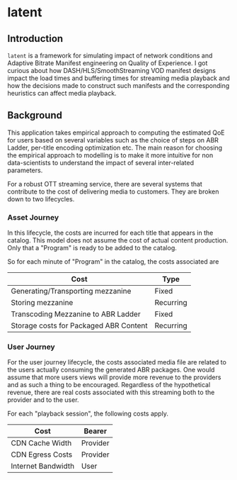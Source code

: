 # latent 

## Introduction
`latent`  is a framework for simulating impact of network conditions and Adaptive Bitrate Manifest 
engineering on Quality of Experience. I got curious about how DASH/HLS/SmoothStreaming 
VOD manifest designs impact the load times and buffering times for streaming media playback 
and how the decisions made to construct such manifests and the corresponding heuristics can affect 
media playback.

## Background
This application takes empirical approach to computing the estimated QoE for users based on several
variables such as the choice of steps on ABR Ladder, per-title encoding optimization etc. The main
reason for choosing the empirical approach to modelling is to make it more intuitive for non data-scientists
to understand the impact of several inter-related parameters. 

For a robust OTT streaming service, there are several systems that contribute to the cost of delivering
media to customers. They are broken down to two lifecycles. 

### Asset Journey
In this lifecycle, the costs are incurred for each title that appears in the catalog. This model does not
assume the cost of actual content production. Only that a "Program" is ready to be added to the catalog.

So for each minute of "Program" in the catalog, the costs associated are

| Cost                                   | Type         |
|----------------------------------------|--------------|
| Generating/Transporting mezzanine      | Fixed        |
| Storing mezzanine                      | Recurring    |
| Transcoding Mezzanine to ABR Ladder    | Fixed        |
| Storage costs for Packaged ABR Content | Recurring    |

### User Journey
For the user journey lifecycle, the costs associated media file are related to the users actually consuming
the generated ABR packages. One would assume that more users views will provide more revenue to the providers 
and as such a thing to be encouraged. Regardless of the hypothetical revenue, there are real costs associated 
with this streaming both to the provider and to the user.

For each "playback session", the following costs apply.

| Cost               | Bearer   | 
|--------------------|----------|
| CDN Cache Width    | Provider |
| CDN Egress Costs   | Provider |
| Internet Bandwidth | User     |

